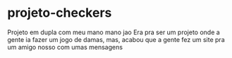 # projeto-checkers
Projeto em dupla com meu mano mano jao
 Era pra ser um projeto onde a gente ia fazer um jogo de damas, mas,
 acabou que a gente fez um site pra um amigo nosso com umas mensagens
